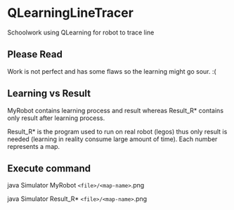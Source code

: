 # QLearningLineTracer
Schoolwork using QLearning for robot to trace line

## Please Read
Work is not perfect and has some flaws so the learning might go sour.  :(

## Learning vs Result
MyRobot contains learning process and result whereas Result_R* contains only result after learning process.

Result_R* is the program used to run on real robot (legos) thus only result is needed (learning in reality consume large amount of time).
Each number represents a map.

## Execute command
java Simulator MyRobot `<file>/<map-name>`.png

java Simulator Result_R* `<file>/<map-name>`.png
